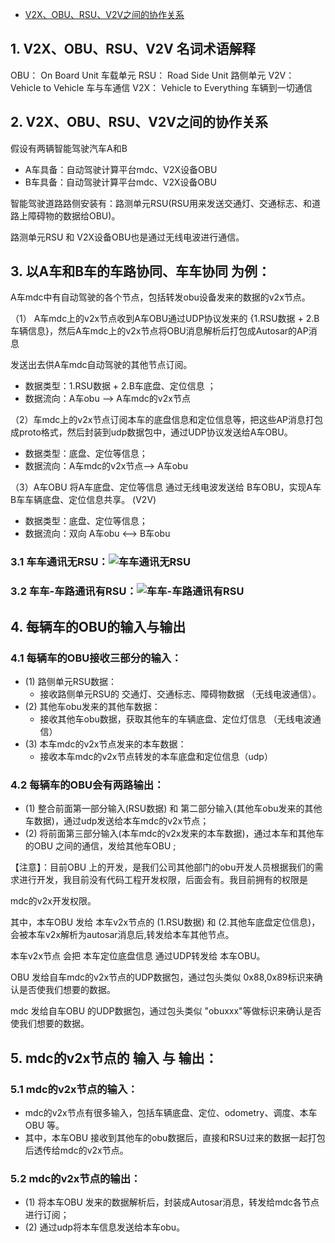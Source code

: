 - [V2X、OBU、RSU、V2V之间的协作关系](https://blog.csdn.net/u011754972/article/details/116239660)

## 1. V2X、OBU、RSU、V2V 名词术语解释

OBU： On Board Unit 车载单元
RSU： Road Side Unit 路侧单元
V2V： Vehicle to Vehicle 车与车通信
V2X： Vehicle to Everything 车辆到一切通信

## 2. V2X、OBU、RSU、V2V之间的协作关系

假设有两辆智能驾驶汽车A和B

- A车具备：自动驾驶计算平台mdc、V2X设备OBU
- B车具备：自动驾驶计算平台mdc、V2X设备OBU

智能驾驶道路路侧安装有：路测单元RSU(RSU用来发送交通灯、交通标志、和道路上障碍物的数据给OBU)。

路测单元RSU 和 V2X设备OBU也是通过无线电波进行通信。

## 3. 以A车和B车的车路协同、车车协同 为例：

A车mdc中有自动驾驶的各个节点，包括转发obu设备发来的数据的v2x节点。

（1） A车mdc上的v2x节点收到A车OBU通过UDP协议发来的 {1.RSU数据 + 2.B车辆信息}，然后A车mdc上的v2x节点将OBU消息解析后打包成Autosar的AP消息

发送出去供A车mdc自动驾驶的其他节点订阅。

- 数据类型：1.RSU数据 + 2.B车底盘、定位信息 ；
- 数据流向：A车obu --> A车mdc的v2x节点

（2）车mdc上的v2x节点订阅本车的底盘信息和定位信息等，把这些AP消息打包成proto格式，然后封装到udp数据包中，通过UDP协议发送给A车OBU。

- 数据类型：底盘、定位等信息；
- 数据流向：A车mdc的v2x节点–> A车obu 

（3）A车OBU 将A车底盘、定位等信息 通过无线电波发送给 B车OBU，实现A车B车车辆底盘、定位信息共享。 (V2V)

- 数据类型：底盘、定位等信息；
- 数据流向：双向 A车obu <–> B车obu

### 3.1 车车通讯无RSU：![车车通讯无RSU](https://img-blog.csdnimg.cn/2021052710052496.JPG#pic_center)

### 3.2 车车-车路通讯有RSU：![车车-车路通讯有RSU](https://img-blog.csdnimg.cn/20210527100611744.JPG?x-oss-process=image/watermark,type_ZmFuZ3poZW5naGVpdGk,shadow_10,text_aHR0cHM6Ly9ibG9nLmNzZG4ubmV0L3UwMTE3NTQ5NzI=,size_16,color_FFFFFF,t_70#pic_center)

## 4. 每辆车的OBU的输入与输出

### 4.1 每辆车的OBU接收三部分的输入：

- (1) 路侧单元RSU数据：
  - 接收路侧单元RSU的 交通灯、交通标志、障碍物数据 （无线电波通信）。
- (2) 其他车obu发来的其他车数据：
  -  接收其他车obu数据，获取其他车的车辆底盘、定位灯信息 （无线电波通信）
- (3) 本车mdc的v2x节点发来的本车数据：
  - 接收本车mdc的v2x节点转发的本车底盘和定位信息（udp）

### 4.2 每辆车的OBU会有两路输出：

- (1) 整合前面第一部分输入(RSU数据) 和 第二部分输入(其他车obu发来的其他车数据)，通过udp发送给本车mdc的v2x节点；
- (2) 将前面第三部分输入(本车mdc的v2x发来的本车数据)，通过本车和其他车的OBU 之间的通信，发给其他车OBU ;

【注意】：目前OBU 上的开发，是我们公司其他部门的obu开发人员根据我们的需求进行开发，我目前没有代码工程开发权限，后面会有。我目前拥有的权限是

mdc的v2x开发权限。

其中，本车OBU 发给 本车v2x节点的 (1.RSU数据) 和 (2.其他车底盘定位信息)，会被本车v2x解析为autosar消息后,转发给本车其他节点。

本车v2x节点 会把 本车定位底盘信息 通过UDP转发给 本车OBU。

OBU 发给自车mdc的v2x节点的UDP数据包，通过包头类似 0x88,0x89标识来确认是否使我们想要的数据。

mdc 发给自车OBU 的UDP数据包，通过包头类似 "obuxxx"等做标识来确认是否使我们想要的数据。

## 5. mdc的v2x节点的 输入 与 输出：

### 5.1 mdc的v2x节点的输入：

- mdc的v2x节点有很多输入，包括车辆底盘、定位、odometry、调度、本车OBU 等。
- 其中，本车OBU 接收到其他车的obu数据后，直接和RSU过来的数据一起打包后透传给mdc的v2x节点。

### 5.2 mdc的v2x节点的输出：

- (1) 将本车OBU 发来的数据解析后，封装成Autosar消息，转发给mdc各节点进行订阅；
- (2) 通过udp将本车信息发送给本车obu。